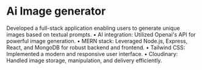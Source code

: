 # Ai Image generator

Developed a full-stack application enabling users to generate unique images
based on textual prompts.
• AI integration: Utilized Openai's API for powerful image generation.
• MERN stack: Leveraged Node.js, Express, React, and MongoDB for robust
backend and frontend.
• Tailwind CSS: Implemented a modern and responsive user interface.
• Cloudinary: Handled image storage, manipulation, and delivery efficiently.
